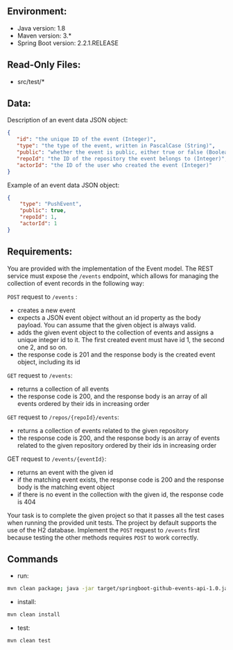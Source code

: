 ## Environment:
- Java version: 1.8
- Maven version: 3.*
- Spring Boot version: 2.2.1.RELEASE

## Read-Only Files:
- src/test/*

## Data:
Description of an event data JSON object:

```json
{
   "id": "the unique ID of the event (Integer)",
   "type": "the type of the event, written in PascalCase (String)",
   "public": "whether the event is public, either true or false (Boolean)",
   "repoId": "the ID of the repository the event belongs to (Integer)",
   "actorId": "the ID of the user who created the event (Integer)"
}
```

Example of an event data JSON object:
```json
{
    "type": "PushEvent",
    "public": true,
    "repoId": 1,
    "actorId": 1
}
```


## Requirements:
You are provided with the implementation of the Event model. The REST service must expose the `/events` endpoint, which allows for managing the collection of event records in the following way:

`POST` request to `/events` :
* creates a new event
* expects a JSON event object without an id property as the body payload. You can assume that the given object is always valid.
* adds the given event object to the collection of events and assigns a unique integer id to it. The first created event must have id 1, the second one 2, and so on.
* the response code is 201 and the response body is the created event object, including its id

`GET` request to `/events`:
* returns a collection of all events
* the response code is 200, and the response body is an array of all events ordered by their ids in increasing order

`GET` request to `/repos/{repoId}/events`:
* returns a collection of events related to the given repository
* the response code is 200, and the response body is an array of events related to the given repository ordered by their ids in increasing order

GET request to `/events/{eventId}`:
* returns an event with the given id
* if the matching event exists, the response code is 200 and the response body is the matching event object
* if there is no event in the collection with the given id, the response code is 404

Your task is to complete the given project so that it passes all the test cases when running the provided unit tests. The project by default supports the use of the H2 database. Implement the `POST` request to `/events` first because testing the other methods requires `POST` to work correctly.

## Commands
- run: 
```bash
mvn clean package; java -jar target/springboot-github-events-api-1.0.jar
```
- install: 
```bash
mvn clean install
```
- test: 
```bash
mvn clean test
```
